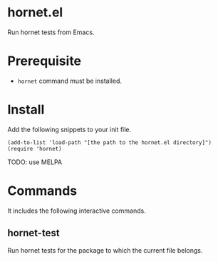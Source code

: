 # hornet.el

Run hornet tests from Emacs.

# Prerequisite

* `hornet` command must be installed.

# Install

Add the following snippets to your init file.

```
(add-to-list 'load-path "[the path to the hornet.el directory]")
(require 'hornet)
```

TODO: use MELPA

# Commands

It includes the following interactive commands.

## hornet-test

Run hornet tests for the package to which the current file belongs.
